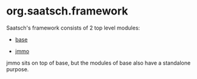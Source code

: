 # org.saatsch.framework

Saatsch's framework consists of 2 top level modules:

* [base](base/Readme.md)

* [jmmo](jmmo/Readme.md) 

jmmo sits on top of base, but the modules of base also have a standalone purpose. 